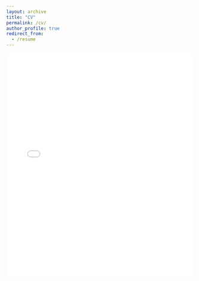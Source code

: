 ```yaml
---
layout: archive
title: "CV"
permalink: /cv/
author_profile: true
redirect_from:
  - /resume
---
```

<embed src="/files/[Kirby Lam] CV 07-20-23.pdf" type="application/pdf" width="100%" height="600em" />

<!-- {% include base_path %}
<object data="/uploads/media/default/0001/01/540cb75550adf33f281f29132dddd14fded85bfc.pdf" type="application/pdf" width="100%" height="500px">
      <p>Unable to display PDF file. <a href="/uploads/media/default/0001/01/540cb75550adf33f281f29132dddd14fded85bfc.pdf">Download</a> instead.</p>
Education
======
* B.S. in GitHub, GitHub University, 2012
* M.S. in Jekyll, GitHub University, 2014
* Ph.D in Version Control Theory, GitHub University, 2018 (expected)

Work experience
======
* Summer 2015: Research Assistant
  * Github University
  * Duties included: Tagging issues
  * Supervisor: Professor Git

* Fall 2015: Research Assistant
  * Github University
  * Duties included: Merging pull requests
  * Supervisor: Professor Hub
  
Skills
======
* Skill 1
* Skill 2
  * Sub-skill 2.1
  * Sub-skill 2.2
  * Sub-skill 2.3
* Skill 3

Publications
======
  <ul>{% for post in site.publications %}
    {% include archive-single-cv.html %}
  {% endfor %}</ul>
  
Talks
======
  <ul>{% for post in site.talks %}
    {% include archive-single-talk-cv.html %}
  {% endfor %}</ul>
  
Teaching
======
  <ul>{% for post in site.teaching %}
    {% include archive-single-cv.html %}
  {% endfor %}</ul>
  
Service and leadership
======
* Currently signed in to 43 different slack teams -->
